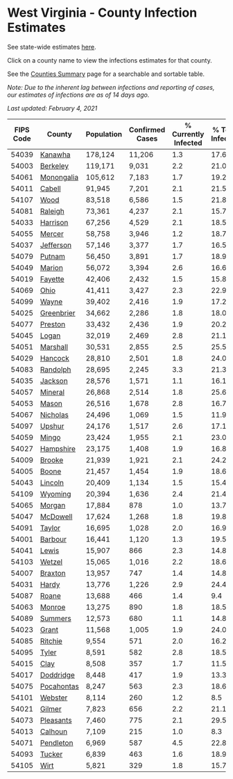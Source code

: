 # West Virginia - County Infection Estimates

See state-wide estimates [here](/infections/us-wv).

Click on a county name to view the infections estimates for that county.

See the [Counties Summary](/infections/summary-counties) page for a searchable and sortable table.

*Note: Due to the inherent lag between infections and reporting of cases, our estimates of infections are as of 14 days ago.*

*Last updated: February 4, 2021*

|   FIPS Code |                   County |   Population |   Confirmed Cases |   % Currently Infected |   % Total Infected |
|-------------|--------------------------|--------------|-------------------|------------------------|--------------------|
|       54039 |       [Kanawha](kanawha) |      178,124 |            11,206 |                    1.3 |               17.6 |
|       54003 |     [Berkeley](berkeley) |      119,171 |             9,031 |                    2.2 |               21.0 |
|       54061 | [Monongalia](monongalia) |      105,612 |             7,183 |                    1.7 |               19.2 |
|       54011 |         [Cabell](cabell) |       91,945 |             7,201 |                    2.1 |               21.5 |
|       54107 |             [Wood](wood) |       83,518 |             6,586 |                    1.5 |               21.8 |
|       54081 |       [Raleigh](raleigh) |       73,361 |             4,237 |                    2.1 |               15.7 |
|       54033 |     [Harrison](harrison) |       67,256 |             4,529 |                    2.1 |               18.5 |
|       54055 |         [Mercer](mercer) |       58,758 |             3,946 |                    1.2 |               18.7 |
|       54037 |   [Jefferson](jefferson) |       57,146 |             3,377 |                    1.7 |               16.5 |
|       54079 |         [Putnam](putnam) |       56,450 |             3,891 |                    1.7 |               18.9 |
|       54049 |         [Marion](marion) |       56,072 |             3,394 |                    2.6 |               16.6 |
|       54019 |       [Fayette](fayette) |       42,406 |             2,432 |                    1.5 |               15.8 |
|       54069 |             [Ohio](ohio) |       41,411 |             3,427 |                    2.3 |               22.9 |
|       54099 |           [Wayne](wayne) |       39,402 |             2,416 |                    1.9 |               17.2 |
|       54025 | [Greenbrier](greenbrier) |       34,662 |             2,286 |                    1.8 |               18.0 |
|       54077 |       [Preston](preston) |       33,432 |             2,436 |                    1.9 |               20.2 |
|       54045 |           [Logan](logan) |       32,019 |             2,469 |                    2.8 |               21.1 |
|       54051 |     [Marshall](marshall) |       30,531 |             2,855 |                    2.5 |               25.5 |
|       54029 |       [Hancock](hancock) |       28,810 |             2,501 |                    1.8 |               24.0 |
|       54083 |     [Randolph](randolph) |       28,695 |             2,245 |                    3.3 |               21.3 |
|       54035 |       [Jackson](jackson) |       28,576 |             1,571 |                    1.1 |               16.1 |
|       54057 |       [Mineral](mineral) |       26,868 |             2,514 |                    1.8 |               25.6 |
|       54053 |           [Mason](mason) |       26,516 |             1,678 |                    2.8 |               16.7 |
|       54067 |     [Nicholas](nicholas) |       24,496 |             1,069 |                    1.5 |               11.9 |
|       54097 |         [Upshur](upshur) |       24,176 |             1,517 |                    2.6 |               17.1 |
|       54059 |           [Mingo](mingo) |       23,424 |             1,955 |                    2.1 |               23.0 |
|       54027 |   [Hampshire](hampshire) |       23,175 |             1,408 |                    1.9 |               16.8 |
|       54009 |         [Brooke](brooke) |       21,939 |             1,921 |                    2.1 |               24.2 |
|       54005 |           [Boone](boone) |       21,457 |             1,454 |                    1.9 |               18.6 |
|       54043 |       [Lincoln](lincoln) |       20,409 |             1,134 |                    1.5 |               15.4 |
|       54109 |       [Wyoming](wyoming) |       20,394 |             1,636 |                    2.4 |               21.4 |
|       54065 |         [Morgan](morgan) |       17,884 |               878 |                    1.0 |               13.7 |
|       54047 |     [McDowell](mcdowell) |       17,624 |             1,268 |                    1.8 |               19.8 |
|       54091 |         [Taylor](taylor) |       16,695 |             1,028 |                    2.0 |               16.9 |
|       54001 |       [Barbour](barbour) |       16,441 |             1,120 |                    1.3 |               19.5 |
|       54041 |           [Lewis](lewis) |       15,907 |               866 |                    2.3 |               14.8 |
|       54103 |         [Wetzel](wetzel) |       15,065 |             1,016 |                    2.2 |               18.6 |
|       54007 |       [Braxton](braxton) |       13,957 |               747 |                    1.4 |               14.8 |
|       54031 |           [Hardy](hardy) |       13,776 |             1,226 |                    2.9 |               24.4 |
|       54087 |           [Roane](roane) |       13,688 |               466 |                    1.4 |                9.4 |
|       54063 |         [Monroe](monroe) |       13,275 |               890 |                    1.8 |               18.5 |
|       54089 |       [Summers](summers) |       12,573 |               680 |                    1.1 |               14.8 |
|       54023 |           [Grant](grant) |       11,568 |             1,005 |                    1.9 |               24.0 |
|       54085 |       [Ritchie](ritchie) |        9,554 |               571 |                    2.0 |               16.2 |
|       54095 |           [Tyler](tyler) |        8,591 |               582 |                    2.8 |               18.5 |
|       54015 |             [Clay](clay) |        8,508 |               357 |                    1.7 |               11.5 |
|       54017 |   [Doddridge](doddridge) |        8,448 |               417 |                    1.9 |               13.3 |
|       54075 | [Pocahontas](pocahontas) |        8,247 |               563 |                    2.3 |               18.6 |
|       54101 |       [Webster](webster) |        8,114 |               260 |                    1.2 |                8.5 |
|       54021 |         [Gilmer](gilmer) |        7,823 |               656 |                    2.2 |               21.1 |
|       54073 |   [Pleasants](pleasants) |        7,460 |               775 |                    2.1 |               29.5 |
|       54013 |       [Calhoun](calhoun) |        7,109 |               215 |                    1.0 |                8.3 |
|       54071 |   [Pendleton](pendleton) |        6,969 |               587 |                    4.5 |               22.8 |
|       54093 |         [Tucker](tucker) |        6,839 |               463 |                    1.6 |               18.9 |
|       54105 |             [Wirt](wirt) |        5,821 |               329 |                    1.8 |               15.7 |